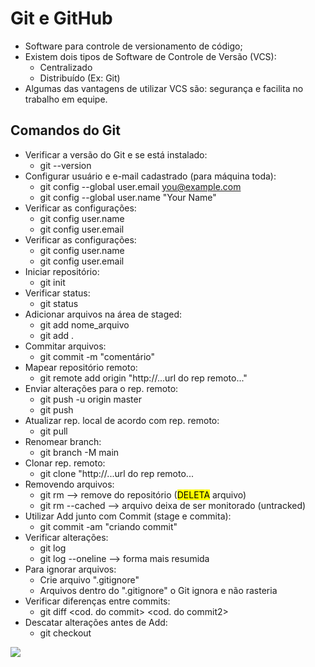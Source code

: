 # Git e GitHub
- Software para controle de versionamento de código;
- Existem dois tipos de Software de Controle de Versão (VCS): 
   - Centralizado
   -  Distribuído (Ex: Git)
- Algumas das vantagens de utilizar VCS são: segurança e facilita no trabalho em equipe.

## Comandos do Git
- Verificar a versão do Git e se está instalado:
   - git --version
- Configurar usuário e e-mail cadastrado (para máquina toda):
   - git config --global user.email you@example.com
   - git config --global user.name "Your Name"  
- Verificar as configurações:
   - git config user.name
   - git config user.email
- Verificar as configurações:
   - git config user.name
   - git config user.email
- Iniciar repositório:
   - git init 
- Verificar status:
   - git status 
- Adicionar arquivos na área de staged:
   - git add nome_arquivo
   - git add . 
- Commitar arquivos:
   - git commit -m "comentário"
- Mapear repositório remoto:
   - git remote add origin "http://...url do rep remoto..." 
- Enviar alterações para o rep. remoto:
   - git push -u origin master
   - git push 
- Atualizar rep. local de acordo com rep. remoto:
   - git pull
- Renomear branch:
   - git branch -M main 
- Clonar rep. remoto:
   - git clone "http://...url do rep remoto...
- Removendo arquivos:
   - git rm --> remove do repositório (<mark>DELETA</mark> arquivo)
   - git rm --cached <file> --> arquivo deixa de ser monitorado (untracked)
- Utilizar Add junto com Commit (stage e commita):
   - git commit -am "criando commit"
- Verificar alterações:
   - git log
   - git log --oneline --> forma mais resumida
- Para ignorar arquivos:
   - Crie arquivo ".gitignore"
   - Arquivos dentro do ".gitignore" o Git ignora e não rasteria
- Verificar diferenças entre commits:
   - git diff <cod. do commit> <cod. do commit2>
- Descatar alterações antes de Add:
   - git checkout <file>

<a href="https://www.entra21.com.br/" align="center"> 
<img src= "https://cdn.sonicadigital.com.br/entra21/storage/header/257/original-61f8610472d4f.png"
</a>